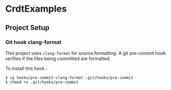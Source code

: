 # CrdtExamples

## Project Setup

### Git hook clang-format

This project uses `clang-format` for source formatting.
A git pre-commit hook verifies if the files being committed are formatted.

To install this hook :

```
$ cp hooks/pre-commit-clang-format .git/hooks/pre-commit
$ chmod +x .git/hooks/pre-commit
```


